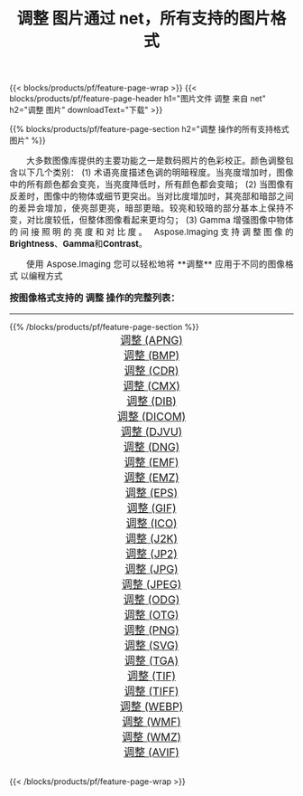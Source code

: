 ﻿---
title: 调整 图片通过 net，所有支持的图片格式 
weight: 3920
url: /zh-hans/net/adjust/ 
lang: zh-hans
langdirlevel: 2
locales: zh-hans,ja,it,ru,de,es,fr,nl,id,lt,pl,pt,vi,tr,ko,zh-hant,ar,hi,th,sv,cs,uk,he
description: 使用 Aspose.Imaging 你可以轻松地通过 net 获取 调整 图像
---

{{< blocks/products/pf/feature-page-wrap >}}
{{< blocks/products/pf/feature-page-header h1="图片文件 调整 来自 net" h2="调整 图片" downloadText="下载" >}}


{{% blocks/products/pf/feature-page-section  h2="调整 操作的所有支持格式图片" %}}
<p align="justify" style="text-indent:2em;font-size:15px;">
大多数图像库提供的主要功能之一是数码照片的色彩校正。颜色调整包含以下几个类别： (1) 术语亮度描述色调的明暗程度。当亮度增加时，图像中的所有颜色都会变亮，当亮度降低时，所有颜色都会变暗； (2) 当图像有反差时，图像中的物体或细节更突出。当对比度增加时，其亮部和暗部之间的差异会增加，使亮部更亮，暗部更暗。较亮和较暗的部分基本上保持不变，对比度较低，但整体图像看起来更均匀； (3) Gamma 增强图像中物体的间接照明的亮度和对比度。 Aspose.Imaging支持调整图像的<b>Brightness</b>、<b>Gamma</b>和<b>Contrast</b>。
</p>
<p align="justify" style="text-indent:2em;font-size:15px;">
使用 Aspose.Imaging 您可以轻松地将 **调整** 应用于不同的图像格式 以编程方式
</p>
<h3 style="margin-top:16px;">
按图像格式支持的 调整 操作的完整列表：
</h3>
<hr/>
{{% /blocks/products/pf/feature-page-section %}}
<div class="container-fluid productfamilypage bg-gray">
    <div class="convertypes bg-gray agp-content section">
        <div class="container">
		<div class="row other-converters" style="gap: 10px;font-size: 19px;text-align:center;">
		    <div class='col-md-3 other-converter remove-lp remove-rp'><a href="/imaging/zh-hans/net/adjust/apng/" style="padding:15px;">调整 (APNG)</a></div><div class='col-md-3 other-converter remove-lp remove-rp'><a href="/imaging/zh-hans/net/adjust/bmp/" style="padding:15px;">调整 (BMP)</a></div><div class='col-md-3 other-converter remove-lp remove-rp'><a href="/imaging/zh-hans/net/adjust/cdr/" style="padding:15px;">调整 (CDR)</a></div><div class='col-md-3 other-converter remove-lp remove-rp'><a href="/imaging/zh-hans/net/adjust/cmx/" style="padding:15px;">调整 (CMX)</a></div><div class='col-md-3 other-converter remove-lp remove-rp'><a href="/imaging/zh-hans/net/adjust/dib/" style="padding:15px;">调整 (DIB)</a></div><div class='col-md-3 other-converter remove-lp remove-rp'><a href="/imaging/zh-hans/net/adjust/dicom/" style="padding:15px;">调整 (DICOM)</a></div><div class='col-md-3 other-converter remove-lp remove-rp'><a href="/imaging/zh-hans/net/adjust/djvu/" style="padding:15px;">调整 (DJVU)</a></div><div class='col-md-3 other-converter remove-lp remove-rp'><a href="/imaging/zh-hans/net/adjust/dng/" style="padding:15px;">调整 (DNG)</a></div><div class='col-md-3 other-converter remove-lp remove-rp'><a href="/imaging/zh-hans/net/adjust/emf/" style="padding:15px;">调整 (EMF)</a></div><div class='col-md-3 other-converter remove-lp remove-rp'><a href="/imaging/zh-hans/net/adjust/emz/" style="padding:15px;">调整 (EMZ)</a></div><div class='col-md-3 other-converter remove-lp remove-rp'><a href="/imaging/zh-hans/net/adjust/eps/" style="padding:15px;">调整 (EPS)</a></div><div class='col-md-3 other-converter remove-lp remove-rp'><a href="/imaging/zh-hans/net/adjust/gif/" style="padding:15px;">调整 (GIF)</a></div><div class='col-md-3 other-converter remove-lp remove-rp'><a href="/imaging/zh-hans/net/adjust/ico/" style="padding:15px;">调整 (ICO)</a></div><div class='col-md-3 other-converter remove-lp remove-rp'><a href="/imaging/zh-hans/net/adjust/j2k/" style="padding:15px;">调整 (J2K)</a></div><div class='col-md-3 other-converter remove-lp remove-rp'><a href="/imaging/zh-hans/net/adjust/jp2/" style="padding:15px;">调整 (JP2)</a></div><div class='col-md-3 other-converter remove-lp remove-rp'><a href="/imaging/zh-hans/net/adjust/jpg/" style="padding:15px;">调整 (JPG)</a></div><div class='col-md-3 other-converter remove-lp remove-rp'><a href="/imaging/zh-hans/net/adjust/jpeg/" style="padding:15px;">调整 (JPEG)</a></div><div class='col-md-3 other-converter remove-lp remove-rp'><a href="/imaging/zh-hans/net/adjust/odg/" style="padding:15px;">调整 (ODG)</a></div><div class='col-md-3 other-converter remove-lp remove-rp'><a href="/imaging/zh-hans/net/adjust/otg/" style="padding:15px;">调整 (OTG)</a></div><div class='col-md-3 other-converter remove-lp remove-rp'><a href="/imaging/zh-hans/net/adjust/png/" style="padding:15px;">调整 (PNG)</a></div><div class='col-md-3 other-converter remove-lp remove-rp'><a href="/imaging/zh-hans/net/adjust/svg/" style="padding:15px;">调整 (SVG)</a></div><div class='col-md-3 other-converter remove-lp remove-rp'><a href="/imaging/zh-hans/net/adjust/tga/" style="padding:15px;">调整 (TGA)</a></div><div class='col-md-3 other-converter remove-lp remove-rp'><a href="/imaging/zh-hans/net/adjust/tif/" style="padding:15px;">调整 (TIF)</a></div><div class='col-md-3 other-converter remove-lp remove-rp'><a href="/imaging/zh-hans/net/adjust/tiff/" style="padding:15px;">调整 (TIFF)</a></div><div class='col-md-3 other-converter remove-lp remove-rp'><a href="/imaging/zh-hans/net/adjust/webp/" style="padding:15px;">调整 (WEBP)</a></div><div class='col-md-3 other-converter remove-lp remove-rp'><a href="/imaging/zh-hans/net/adjust/wmf/" style="padding:15px;">调整 (WMF)</a></div><div class='col-md-3 other-converter remove-lp remove-rp'><a href="/imaging/zh-hans/net/adjust/wmz/" style="padding:15px;">调整 (WMZ)</a></div><div class='col-md-3 other-converter remove-lp remove-rp'><a href="/imaging/zh-hans/net/adjust/avif/" style="padding:15px;">调整 (AVIF)</a></div>
                </div>
        </div>
    </div>
</div>
<br/>

{{< /blocks/products/pf/feature-page-wrap >}}

